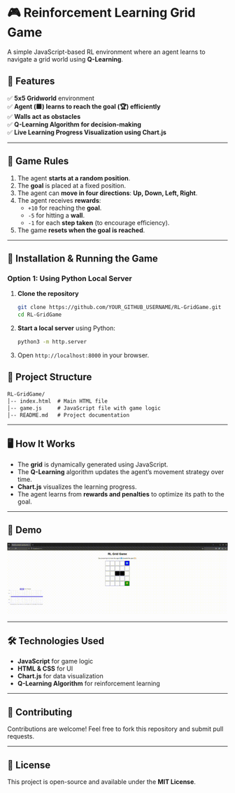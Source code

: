 # 🎮 Reinforcement Learning Grid Game

A simple JavaScript-based RL environment where an agent learns to navigate a grid world using **Q-Learning**.

## 🚀 Features
✅ **5x5 Gridworld** environment  
✅ **Agent (🟦) learns to reach the goal (🏆) efficiently**  
✅ **Walls act as obstacles**  
✅ **Q-Learning Algorithm for decision-making**  
✅ **Live Learning Progress Visualization using Chart.js**  

---

## 📜 Game Rules
1. The agent **starts at a random position**.  
2. The **goal** is placed at a fixed position.  
3. The agent can **move in four directions**: **Up, Down, Left, Right**.  
4. The agent receives **rewards**:  
   - `+10` for reaching the **goal**.  
   - `-5` for hitting a **wall**.  
   - `-1` for each **step taken** (to encourage efficiency).  
5. The game **resets when the goal is reached**.  

---

## 🔧 Installation & Running the Game

### **Option 1: Using Python Local Server**
1. **Clone the repository**  
   ```bash
   git clone https://github.com/YOUR_GITHUB_USERNAME/RL-GridGame.git
   cd RL-GridGame
   ```
2. **Start a local server** using Python:  
   ```bash
   python3 -m http.server
   ```
3. Open `http://localhost:8000` in your browser.


## 📂 Project Structure
```
RL-GridGame/
│-- index.html  # Main HTML file
│-- game.js     # JavaScript file with game logic
│-- README.md   # Project documentation
```

---

## 🖥️ How It Works
- The **grid** is dynamically generated using JavaScript.
- The **Q-Learning** algorithm updates the agent’s movement strategy over time.
- **Chart.js** visualizes the learning progress.
- The agent learns from **rewards and penalties** to optimize its path to the goal.

---

## 📸 Demo
![Game Demo](game_demo.gif)

---

## 🛠️ Technologies Used
- **JavaScript** for game logic
- **HTML & CSS** for UI
- **Chart.js** for data visualization
- **Q-Learning Algorithm** for reinforcement learning

---

## 🤝 Contributing
Contributions are welcome! Feel free to fork this repository and submit pull requests.

---

## 📜 License
This project is open-source and available under the **MIT License**.


